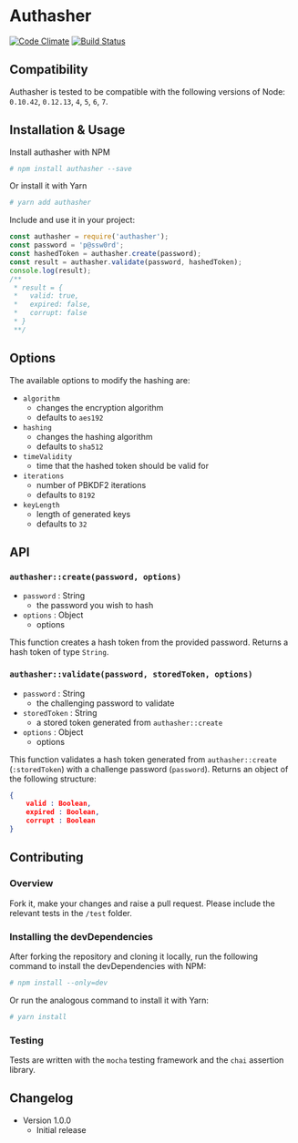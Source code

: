 # Authasher

[![Code Climate](https://codeclimate.com/github/zephinzer/authasher/badges/gpa.svg)](https://codeclimate.com/github/zephinzer/authasher)
[![Build Status](https://travis-ci.org/zephinzer/authasher.svg?branch=master)](https://travis-ci.org/zephinzer/authasher)

## Compatibility
Authasher is tested to be compatible with the following versions of Node: `0.10.42`, `0.12.13`, `4`, `5`, `6`, `7`.

## Installation & Usage
Install authasher with NPM 

```bash
# npm install authasher --save
```

Or install it with Yarn

```bash
# yarn add authasher
```

Include and use it in your project:

```javascript
const authasher = require('authasher');
const password = 'p@ssw0rd';
const hashedToken = authasher.create(password);
const result = authasher.validate(password, hashedToken);
console.log(result);
/**
 * result = {
 *   valid: true,
 *   expired: false,
 *   corrupt: false	 
 * }
 **/
```

## Options
The available options to modify the hashing are:
- `algorithm`
  - changes the encryption algorithm
  - defaults to `aes192`
- `hashing`
  - changes the hashing algorithm
  - defaults to `sha512`
- `timeValidity`
  - time that the hashed token should be valid for
- `iterations`
	- number of PBKDF2 iterations
	- defaults to `8192`
- `keyLength`
	- length of generated keys
	- defaults to `32`

## API
### `authasher::create(password, options)`
- `password` : String
  - the password you wish to hash
- `options` : Object
  - options

This function creates a hash token from the provided password. Returns a hash token of type `String`.

### `authasher::validate(password, storedToken, options)`
- `password` : String
  - the challenging password to validate
- `storedToken` : String
  - a stored token generated from `authasher::create`
- `options` : Object
  - options

This function validates a hash token generated from `authasher::create` (`:storedToken`) with a challenge password (`password`). Returns an object of the following structure:

```json
{
	valid : Boolean,
	expired : Boolean,
	corrupt : Boolean
}
```

## Contributing

### Overview
Fork it, make your changes and raise a pull request. Please include the relevant tests in the `/test` folder.

### Installing the devDependencies
After forking the repository and cloning it locally, run the following command to install the devDependencies with NPM:

```bash
# npm install --only=dev
```

Or run the analogous command to install it with Yarn:

```bash
# yarn install 
```
### Testing
Tests are written with the `mocha` testing framework and the `chai` assertion library.

## Changelog

- Version 1.0.0
  - Initial release